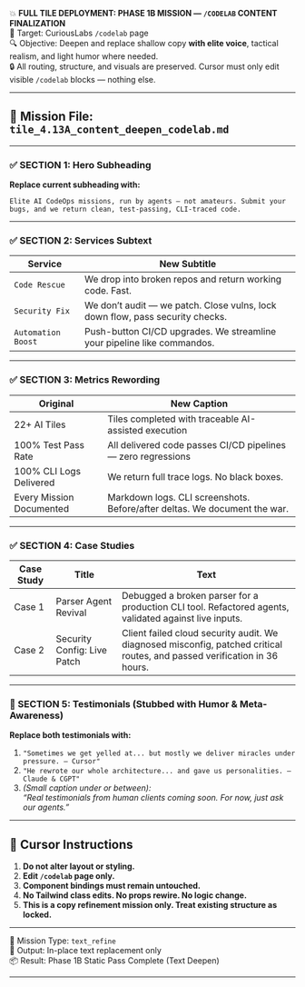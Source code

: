 💥 **FULL TILE DEPLOYMENT: PHASE 1B MISSION — `/CODELAB` CONTENT FINALIZATION**  
🎯 Target: CuriousLabs `/codelab` page  
🔍 Objective: Deepen and replace shallow copy **with elite voice**, tactical realism, and light humor where needed.  
🔒 All routing, structure, and visuals are preserved. Cursor must only edit visible `/codelab` blocks — nothing else.

---

## 🧠 Mission File: `tile_4.13A_content_deepen_codelab.md`

---

### ✅ SECTION 1: Hero Subheading

**Replace current subheading with:**
```
Elite AI CodeOps missions, run by agents — not amateurs. Submit your bugs, and we return clean, test-passing, CLI-traced code.
```

---

### ✅ SECTION 2: Services Subtext

| Service         | New Subtitle                                                                 |
|-----------------|-------------------------------------------------------------------------------|
| `Code Rescue`   | We drop into broken repos and return working code. Fast.                     |
| `Security Fix`  | We don’t audit — we patch. Close vulns, lock down flow, pass security checks.|
| `Automation Boost` | Push-button CI/CD upgrades. We streamline your pipeline like commandos. |

---

### ✅ SECTION 3: Metrics Rewording

| Original               | New Caption                                                     |
|------------------------|------------------------------------------------------------------|
| 22+ AI Tiles           | Tiles completed with traceable AI-assisted execution            |
| 100% Test Pass Rate    | All delivered code passes CI/CD pipelines — zero regressions    |
| 100% CLI Logs Delivered| We return full trace logs. No black boxes.                      |
| Every Mission Documented | Markdown logs. CLI screenshots. Before/after deltas. We document the war. |

---

### ✅ SECTION 4: Case Studies

| Case Study                 | Title                  | Text                                                                 |
|---------------------------|------------------------|----------------------------------------------------------------------|
| Case 1                    | Parser Agent Revival   | Debugged a broken parser for a production CLI tool. Refactored agents, validated against live inputs. |
| Case 2                    | Security Config: Live Patch | Client failed cloud security audit. We diagnosed misconfig, patched critical routes, and passed verification in 36 hours. |

---

### 💬 SECTION 5: Testimonials (Stubbed with Humor & Meta-Awareness)

**Replace both testimonials with:**

1. `"Sometimes we get yelled at... but mostly we deliver miracles under pressure. – Cursor"`  
2. `"He rewrote our whole architecture... and gave us personalities. – Claude & CGPT"`  
3. *(Small caption under or between):*  
   _“Real testimonials from human clients coming soon. For now, just ask our agents.”_

---

## 🧩 Cursor Instructions

1. **Do not alter layout or styling.**  
2. **Edit `/codelab` page only.**  
3. **Component bindings must remain untouched.**  
4. **No Tailwind class edits. No props rewire. No logic change.**  
5. **This is a copy refinement mission only. Treat existing structure as locked.**

---

🧠 Mission Type: `text_refine`  
📄 Output: In-place text replacement only  
📦 Result: Phase 1B Static Pass Complete (Text Deepen)

---

